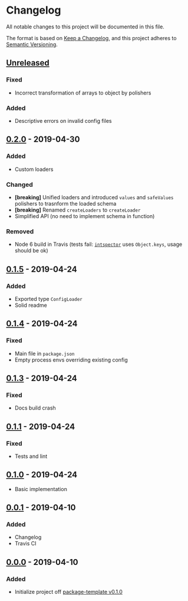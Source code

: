 # Changelog
All notable changes to this project will be documented in this file.

The format is based on [Keep a Changelog](https://keepachangelog.com/en/1.0.0/),
and this project adheres to [Semantic Versioning](https://semver.org/spec/v2.0.0.html).

## [Unreleased]
### Fixed
- Incorrect transformation of arrays to object by polishers

### Added
- Descriptive errors on invalid config files

## [0.2.0] - 2019-04-30
### Added
- Custom loaders

### Changed
- **[breaking]** Unified loaders and introduced `values` and `safeValues` polishers to trasnform the loaded schema
- **[breaking]** Renamed `createLoaders` to `createLoader`
- Simplified API (no need to implement schema in function)

### Removed
- Node 6 build in Travis (tests fail: [`intspector`](https://github.com/grissius/intspector) uses `Object.keys`, usage should be ok)

## [0.1.5] - 2019-04-24
### Added
- Exported type `ConfigLoader`
- Solid readme

## [0.1.4] - 2019-04-24
### Fixed
- Main file in `package.json`
- Empty process envs overriding existing config

## [0.1.3] - 2019-04-24
### Fixed
- Docs build crash

## [0.1.1] - 2019-04-24
### Fixed
- Tests and lint

## [0.1.0] - 2019-04-24
- Basic implementation

## [0.0.1] - 2019-04-10
### Added
- Changelog
- Travis CI

## [0.0.0] - 2019-04-10
### Added
- Initialize project off [package-template v0.1.0](https://github.com/AckeeCZ/package-template/tree/v0.1.0)

[Unreleased]: https://github.com/AckeeCZ/configuru/compare/v0.2.0...HEAD
[0.2.0]: https://github.com/AckeeCZ/configuru/compare/v0.1.5...v0.2.0
[0.1.5]: https://github.com/AckeeCZ/configuru/compare/v0.1.4...v0.1.5
[0.1.4]: https://github.com/AckeeCZ/configuru/compare/v0.1.3...v0.1.4
[0.1.3]: https://github.com/AckeeCZ/configuru/compare/v0.1.2...v0.1.3
[0.1.1]: https://github.com/AckeeCZ/configuru/compare/v0.1.0...v0.1.1
[0.1.0]: https://github.com/AckeeCZ/configuru/compare/v0.0.1...v0.1.0
[0.0.1]: https://github.com/AckeeCZ/configuru/compare/v0.0.0...v0.0.1
[0.0.0]: https://github.com/AckeeCZ/configuru/compare/ea0b2cd...v0.0.0
